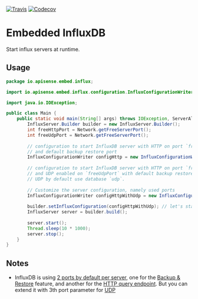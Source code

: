 [![Travis](https://img.shields.io/travis/APISENSE/embed-influxDB.svg)]()
[![Codecov](https://img.shields.io/codecov/c/github/APISENSE/embed-influxDB.svg)]()


# Embedded InfluxDB

Start influx servers at runtime.

## Usage

```java
package io.apisense.embed.influx;

import io.apisense.embed.influx.configuration.InfluxConfigurationWriter;

import java.io.IOException;

public class Main {
    public static void main(String[] args) throws IOException, ServerAlreadyRunningException, InterruptedException, ServerNotRunningException {
        InfluxServer.Builder builder = new InfluxServer.Builder();
        int freeHttpPort = Network.getFreeServerPort();
        int freeUdpPort = Network.getFreeServerPort();
        
        // configuration to start InfluxDB server with HTTP on port `freeHttpPort`
        // and default backup restore port
        InfluxConfigurationWriter configHttp = new InfluxConfigurationWriter(8088, freeHttpPort);
        
        // configuration to start InfluxDB server with HTTP on port `freeHttpPort`
        // and UDP enabled on `freeUdpPort` with default backup restore port.
        // UDP by default use database `udp`.
        
        // Customize the server configuration, namely used ports
        InfluxConfigurationWriter configHttpWithUdp = new InfluxConfigurationWriter(8088, freeHttpPort, freeUdpPort);
        
        builder.setInfluxConfiguration(configHttpWithUdp); // let's start both of protocols, HTTP and UDP
        InfluxServer server = builder.build();
        
        server.start();
        Thread.sleep(10 * 1000);
        server.stop();
    }
}
```

## Notes

- InfluxDB is using [2 ports by default per server](https://docs.influxdata.com/influxdb/v1.3/administration/ports/),
 one for the [Backup & Restore](https://docs.influxdata.com/influxdb/v1.3/administration/backup_and_restore/) feature,
 and another for the [HTTP query endpoint](https://docs.influxdata.com/influxdb/v1.3/tools/api/).
 But you can extend it with 3th port parameter for [UDP](https://github.com/influxdata/influxdb/blob/master/services/udp/README.md)

